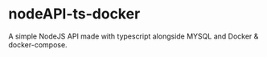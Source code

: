 # nodeAPI-ts-docker
A simple NodeJS API made with typescript alongside MYSQL and Docker & docker-compose.
